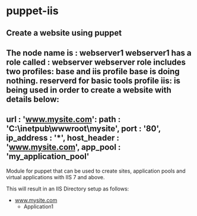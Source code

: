 # puppet-iis
Create a website using puppet
--
The node name is : webserver1
webserver1 has a role called : webserver
webserver role includes two profiles: base and iis
profile base is doing nothing. reserverd for basic tools
profile iis: is being used in order to create a website with details below: 
--
url			: 'www.mysite.com':
path 		: 'C:\inetpub\wwwroot\mysite',
port   		: '80',
ip_address 	: '*',
host_header : 'www.mysite.com',
app_pool    : 'my_application_pool'
--
Module for puppet that can be used to create sites, application pools and virtual applications with IIS 7 and above.


This will result in an IIS Directory setup as follows:

* www.mysite.com
  * Application1